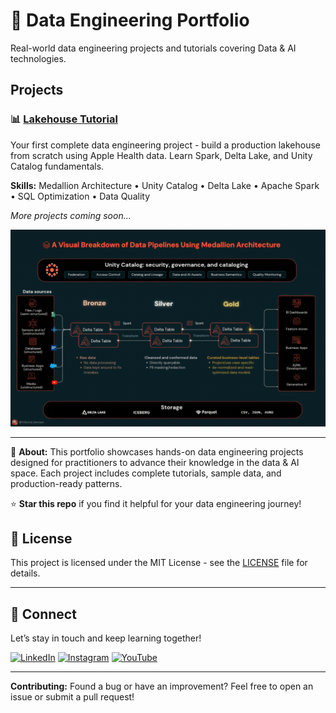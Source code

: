 # 🚀 Data Engineering Portfolio

Real-world data engineering projects and tutorials covering Data & AI technologies.

## Projects

### 📊 [Lakehouse Tutorial](./lakehouse-tutorial/)
Your first complete data engineering project - build a production lakehouse from scratch using Apple Health data. Learn Spark, Delta Lake, and Unity Catalog fundamentals.

**Skills:** Medallion Architecture • Unity Catalog • Delta Lake • Apache Spark • SQL Optimization • Data Quality

*More projects coming soon...*

![Lakehouse Architecture](./lakehouse-tutorial/visuals/architecture-animated.gif)

---

👋 **About:** This portfolio showcases hands-on data engineering projects designed for practitioners to advance their knowledge in the data & AI space. Each project includes complete tutorials, sample data, and production-ready patterns.

⭐ **Star this repo** if you find it helpful for your data engineering journey!

## 📄 License

This project is licensed under the MIT License - see the [LICENSE](LICENSE) file for details.

---

## 🔗 Connect

Let’s stay in touch and keep learning together!


[![LinkedIn](https://img.shields.io/badge/LinkedIn-%230077B5.svg?&logo=linkedin&logoColor=white)](https://www.linkedin.com/in/semaan)
[![Instagram](https://img.shields.io/badge/Instagram-%23E4405F.svg?&logo=instagram&logoColor=white)](https://www.instagram.com/viktoria.semaan)
[![YouTube](https://img.shields.io/badge/YouTube-%23FF0000.svg?&logo=youtube&logoColor=white)](https://www.youtube.com/@viktoriasemaan)

---



**Contributing:** Found a bug or have an improvement? Feel free to open an issue or submit a pull request!
